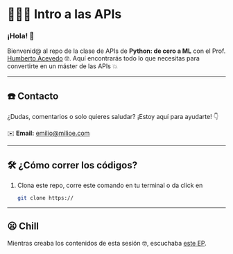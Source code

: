 # 🚀👩‍💻 Intro a las APIs

### ¡Hola! 🌟

Bienvenid@ al repo de la clase de APIs de **Python: de cero a ML** con el Prof. [Humberto Acevedo](https://github.com/BetoACE) 🤓. Aquí encontrarás todo lo que necesitas para convertirte en un máster de las APIs 💥

---

## ☎️ Contacto

¿Dudas, comentarios o solo quieres saludar? ¡Estoy aquí para ayudarte! 👇

✉️ **Email:** [emilio@milioe.com](mailto:emilio@milioe.com)  

---

## 🛠️ ¿Cómo correr los códigos?

1. Clona este repo, corre este comando en tu terminal o da click en 
   ```bash
   git clone https://
   ```

---
## 😦 Chill
Mientras creaba los contenidos de esta sesión 🤓, escuchaba [este EP](https://open.spotify.com/intl-es/album/353uBBfNLMFgXDJkTWSpWe?si=w0o0_HOOTF-MIjuiRbPMJA).
